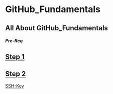 # GitHub_Fundamentals
All About  GitHub_Fundamentals
-----

##### Pre-Req

[ Step 1 ](https://github.com/chaushimran/GitHub_Fundamentals/blob/main/File/README.md)
-----

[ Step 2 ](https://github.com/chaushimran/GitHub_Fundamentals/blob/main/File/README.md)
-----
[SSH-Key]()

